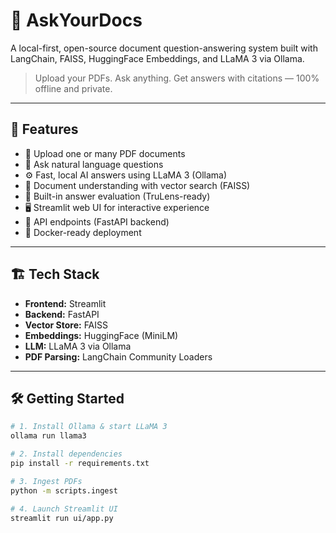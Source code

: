 # 🧠 AskYourDocs

A local-first, open-source document question-answering system built with LangChain, FAISS, HuggingFace Embeddings, and LLaMA 3 via Ollama.

> Upload your PDFs. Ask anything. Get answers with citations — 100% offline and private.

---

## 🚀 Features

- 📄 Upload one or many PDF documents
- 💬 Ask natural language questions
- ⚙️ Fast, local AI answers using LLaMA 3 (Ollama)
- 🧠 Document understanding with vector search (FAISS)
- 🧪 Built-in answer evaluation (TruLens-ready)
- 🖥️ Streamlit web UI for interactive experience
- 🔧 API endpoints (FastAPI backend)
- 🐳 Docker-ready deployment

---

## 🏗️ Tech Stack

- **Frontend:** Streamlit
- **Backend:** FastAPI
- **Vector Store:** FAISS
- **Embeddings:** HuggingFace (MiniLM)
- **LLM:** LLaMA 3 via Ollama
- **PDF Parsing:** LangChain Community Loaders

---

## 🛠️ Getting Started

```bash
# 1. Install Ollama & start LLaMA 3
ollama run llama3

# 2. Install dependencies
pip install -r requirements.txt

# 3. Ingest PDFs
python -m scripts.ingest

# 4. Launch Streamlit UI
streamlit run ui/app.py
